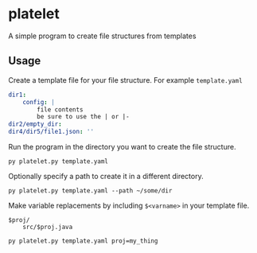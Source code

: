# platelet
A simple program to create file structures from templates

## Usage
Create a template file for your file structure. For example `template.yaml`
```yaml
dir1:
    config: |
        file contents
        be sure to use the | or |-
dir2/empty_dir:
dir4/dir5/file1.json: ''
```
Run the program in the directory you want to create the file structure.
```
py platelet.py template.yaml
```
Optionally specify a path to create it in a different directory.
```
py platelet.py template.yaml --path ~/some/dir
```
Make variable replacements by including `$<varname>` in your template file.
```
$proj/
    src/$proj.java
```
```
py platelet.py template.yaml proj=my_thing
```